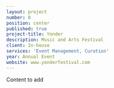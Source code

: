 ```yaml
---
layout: project
number: 8
position: center
published: true
project-title: Yonder
description: Music and Arts Festival
client: In-house
services: 'Event Management, Curation'
year: Annual Event
website: www.yonderfestival.com
---
```

Content to add
